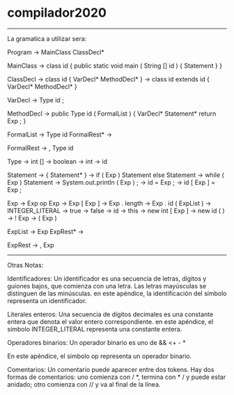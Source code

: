 # compilador2020

-----------------------------------

La gramatica a utilizar sera:

Program    -> MainClass ClassDecl*

MainClass  -> class id { public static void main ( String [] id ) { Statement } }

ClassDecl  -> class id { VarDecl* MethodDecl* }
           -> class id extends id { VarDecl* MethodDecl* }

VarDecl    -> Type id ;

MethodDecl -> public Type id ( FormalList ) { VarDecl* Statement* return Exp ; }

FormalList -> Type id FormalRest*
           ->

FormalRest -> , Type id

Type       -> int []
           -> boolean
	   -> int
	   -> id

Statement  -> { Statement* }
           -> if ( Exp ) Statement else Statement
           -> while ( Exp ) Statement
	   -> System.out.println ( Exp ) ;
	   -> id = Exp ;
	   -> id [ Exp ] = Exp ;

Exp        -> Exp op Exp
           -> Exp [ Exp ]
	   -> Exp . length
	   -> Exp . id ( ExpList )
	   -> INTEGER_LITERAL
	   -> true
	   -> false
	   -> id
	   -> this
	   -> new int [ Exp ]
	   -> new id ( )
	   -> ! Exp
	   -> ( Exp )

ExpList    -> Exp ExpRest*
           ->

ExpRest    -> , Exp


-----------------------------------------


Otras Notas:

Identificadores:
Un identificador es una secuencia de letras, dígitos y guiones bajos, que comienza con una letra. Las letras mayúsculas se distinguen de las minúsculas. en este apéndice, la identificación del símbolo representa un identificador.

Literales enteros:
Una secuencia de dígitos decimales es una constante entera que denota el valor entero correspondiente. en este apéndice, el símbolo INTEGER_LITERAL representa una constante entera.

Operadores binarios:
Un operador binario es uno de && <+ - *

En este apéndice, el símbolo op representa un operador binario.

Comentarios:
Un comentario puede aparecer entre dos tokens. Hay dos formas de comentarios: uno comienza con / *, termina con * / y puede estar anidado; otro comienza con // y va al final de la línea.
